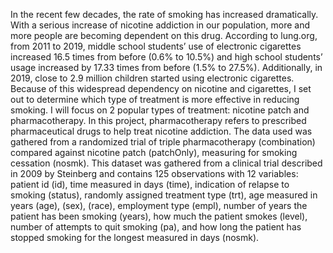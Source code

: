 In the recent few decades, the rate of smoking has increased dramatically. With a serious increase of nicotine addiction in our population, more and more people are becoming dependent on this drug. According to lung.org, from 2011 to 2019, middle school students’ use of electronic cigarettes increased 16.5 times from before (0.6% to 10.5%) and high school students’ usage increased by 17.33 times from before (1.5% to 27.5%). Additionally, in 2019, close to 2.9 million children started using electronic cigarettes. Because of this widespread dependency on nicotine and cigarettes, I set out to determine which type of treatment is more effective in reducing smoking. I will focus on 2 popular types of treatment: nicotine patch and pharmacotherapy. In this project, pharmacotherapy refers to prescribed pharmaceutical drugs to help treat nicotine addiction. The data used was gathered from a randomized trial of triple pharmacotherapy (combination) compared against nicotine patch (patchOnly), measuring for smoking cessation (nosmk). This dataset was gathered from a clinical trial described in 2009 by Steinberg and contains 125 observations with 12 variables: patient id (id), time measured in days (time), indication of relapse to smoking (status), randomly assigned treatment type (trt), age measured in years (age), (sex), (race), employment type (empl), number of years the patient has been smoking (years), how much the patient smokes (level), number of attempts to quit smoking (pa), and how long the patient has stopped smoking for the longest measured in days (nosmk).
